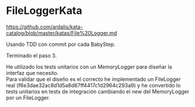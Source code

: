 # FileLoggerKata
https://github.com/ardalis/kata-catalog/blob/master/katas/File%20Logger.md

Usando TDD con commit por cada BabyStep.

Terminado el paso 3.

He utilizado los tests unitarios con un MemoryLogger para diseñar la interfaz que necesito.  
Para validar que el diseño es el correcto he implementado un FileLogger real (f6e3dae32ac8d1d5a8d87ff4417c1d2964c293a9) y he convertido lo tests unitarios en tests de integración cambiando el new del MemoryLogger por un FileLogger.
